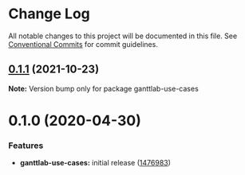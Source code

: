 # Change Log

All notable changes to this project will be documented in this file.
See [Conventional Commits](https://conventionalcommits.org) for commit guidelines.

## [0.1.1](https://gitlab.com/ganttlab/ganttlab/compare/ganttlab-use-cases@0.1.0...ganttlab-use-cases@0.1.1) (2021-10-23)

**Note:** Version bump only for package ganttlab-use-cases





# 0.1.0 (2020-04-30)


### Features

* **ganttlab-use-cases:** initial release ([1476983](https://gitlab.com/ganttlab/ganttlab/commit/1476983169dca4e0d1c16385a6294d40629713b4))
